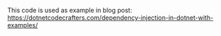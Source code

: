 This code is used as example in blog post: https://dotnetcodecrafters.com/dependency-injection-in-dotnet-with-examples/
